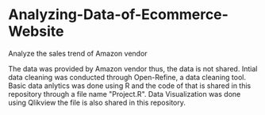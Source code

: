 # Analyzing-Data-of-Ecommerce-Website
Analyze the sales trend of Amazon vendor

The data was provided by Amazon vendor thus, the data is not shared.
Intial data cleaning was conducted through Open-Refine, a data cleaning tool.
Basic data anlytics was done using R and the code of that is shared in this repository through a file name "Project.R".
Data Visualization was done using Qlikview the file is also shared in this repository.
